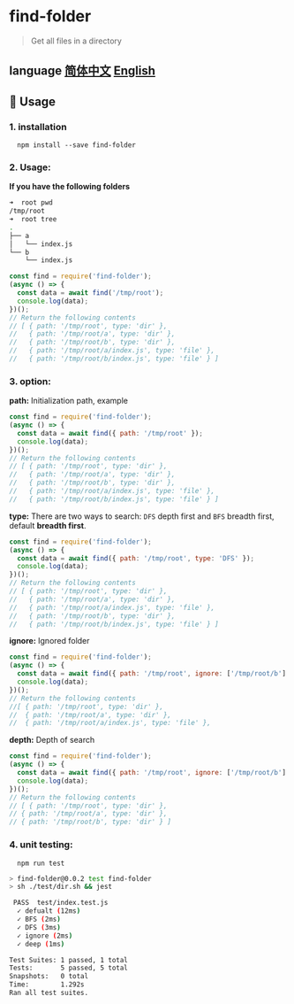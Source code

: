 # find-folder

> Get all files in a directory

## language [简体中文](https://github.com/AfterThreeYears/find-folder/blob/master/README-zh_CN.md) [English](https://github.com/AfterThreeYears/find-folder/blob/master/README.md)

## 🚀 Usage

### 1. installation

```shell
  npm install --save find-folder
```

### 2. Usage:

**If you have the following folders**
```sh
➜  root pwd
/tmp/root
➜  root tree
.
├── a
│   └── index.js
└── b
    └── index.js
```

```javascript
const find = require('find-folder');
(async () => {
  const data = await find('/tmp/root');
  console.log(data);
})();
// Return the following contents
// [ { path: '/tmp/root', type: 'dir' },
//   { path: '/tmp/root/a', type: 'dir' },
//   { path: '/tmp/root/b', type: 'dir' },
//   { path: '/tmp/root/a/index.js', type: 'file' },
//   { path: '/tmp/root/b/index.js', type: 'file' } ]
```

### 3. option:

**path:**
Initialization path, example
```javascript
const find = require('find-folder');
(async () => {
  const data = await find({ path: '/tmp/root' });
  console.log(data);
})();
// Return the following contents
// [ { path: '/tmp/root', type: 'dir' },
//   { path: '/tmp/root/a', type: 'dir' },
//   { path: '/tmp/root/b', type: 'dir' },
//   { path: '/tmp/root/a/index.js', type: 'file' },
//   { path: '/tmp/root/b/index.js', type: 'file' } ]
```
**type:**
There are two ways to search: `DFS` depth first and `BFS` breadth first, default **breadth first**.
```javascript
const find = require('find-folder');
(async () => {
  const data = await find({ path: '/tmp/root', type: 'DFS' });
  console.log(data);
})();
// Return the following contents
// [ { path: '/tmp/root', type: 'dir' },
//   { path: '/tmp/root/a', type: 'dir' },
//   { path: '/tmp/root/a/index.js', type: 'file' },
//   { path: '/tmp/root/b', type: 'dir' },
//   { path: '/tmp/root/b/index.js', type: 'file' } ]
```
**ignore:**
Ignored folder
```javascript
const find = require('find-folder');
(async () => {
  const data = await find({ path: '/tmp/root', ignore: ['/tmp/root/b'] });
  console.log(data);
})();
// Return the following contents
//[ { path: '/tmp/root', type: 'dir' },
//  { path: '/tmp/root/a', type: 'dir' },
//  { path: '/tmp/root/a/index.js', type: 'file' },
```

**depth:**
Depth of search
```javascript
const find = require('find-folder');
(async () => {
  const data = await find({ path: '/tmp/root', ignore: ['/tmp/root/b'] });
  console.log(data);
})();
// Return the following contents
// [ { path: '/tmp/root', type: 'dir' },
// { path: '/tmp/root/a', type: 'dir' },
// { path: '/tmp/root/b', type: 'dir' } ]
```

### 4. unit testing:


```shell
  npm run test
```

```sh
> find-folder@0.0.2 test find-folder
> sh ./test/dir.sh && jest

 PASS  test/index.test.js
  ✓ defualt (12ms)
  ✓ BFS (2ms)
  ✓ DFS (3ms)
  ✓ ignore (2ms)
  ✓ deep (1ms)

Test Suites: 1 passed, 1 total
Tests:       5 passed, 5 total
Snapshots:   0 total
Time:        1.292s
Ran all test suites.
```


